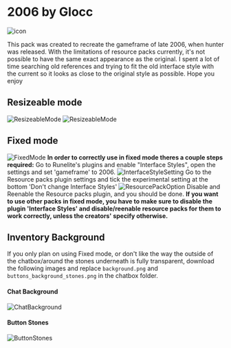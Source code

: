# 2006 by Glocc

![icon](https://imgur.com/fzpXeTR)

This pack was created to recreate the gameframe of late 2006, when hunter was released. With the limitations of resource packs currently, it's not possible to have the same exact appearance as the original. I spent a lot of time searching old references and trying to fit the old interface style with the current so it looks as close to the original style as possible.
Hope you enjoy

## Resizeable mode
![ResizeableMode](https://imgur.com/8cUCRle)
![ResizeableMode](https://imgur.com/6zdCRXH)

## Fixed mode
![FixedMode](https://imgur.com/AMgU233)
**In order to correctly use in fixed mode theres a couple steps required:**
Go to Runelite's plugins and enable "Interface Styles", open the settings and set 'gameframe' to 2006.
![InterfaceStyleSetting](https://imgur.com/14eIQOb)
Go to the Resource packs plugin settings and tick the experimental setting at the bottom 'Don't change Interface Styles'
![ResourcePackOption](https://imgur.com/4aYKOqC)
Disable and Reenable the Resource packs plugin, and you should be done.
**If you want to use other packs in fixed mode, you have to make sure to disable the plugin 'Interface Styles' and disable/reenable resource packs for them to work correctly, unless the creators' specify otherwise.**

## Inventory Background
If you only plan on using Fixed mode, or don't like the way the outside of the chatbox/around the stones underneath is fully transparent, download the following images and replace `background.png` and `buttons_background_stones.png` in the chatbox folder.
#### Chat Background
![ChatBackground](https://imgur.com/dJm6l2O)

#### Button Stones
![ButtonStones](https://imgur.com/j4oY8Mw)
